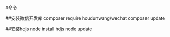 #命令

##安装微信开发库
composer require houdunwang/wechat
composer update

##安装hdjs
node install hdjs
node update
